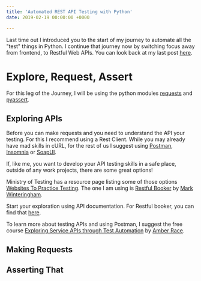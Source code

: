 ```yaml
---
title: 'Automated REST API Testing with Python'
date: 2019-02-19 00:00:00 +0000

---
```


Last time out I introduced you to the start of my journey to automate all the "test" things in Python. I continue that journey now by switching focus away from frontend, to Restful Web APIs. You can look back at my last post [here](https://www.dowen.me.uk/how-I-am-learning-to-test-the-internet-with-seleniumbase/ "How I am learning to test The Internet with SeleniumBase").

# Explore, Request, Assert

For this leg of the Journey, I will be using the python modules [requests](https://pypi.org/project/requests/ "Requests: HTTP for Humans") and [pyassert](https://pypi.org/project/pyassert/ "pyassert is an assertion library for the Python programming language.").

## Exploring APIs

Before you can make requests and you need to understand the API your testing. For this I recommend using a Rest Client. While you may already have mad skills in cURL, for the rest of us I suggest using [Postman](https://www.getpostman.com "Postman Simplifies API Development."), [Insomnia](https://insomnia.rest "Insomnia Debug APIs like a human, not a robot Finally, a REST client you'll love") or [SoapUI](https://www.soapui.org "SoapUI The Most Advanced REST & SOAP Testing Tool in the World").

If, like me, you want to develop your API testing skills in a safe place, outside of any work projects, there are some great options!

Ministry of Testing has a resource page listing some of those options [Websites To Practice Testing](https://www.ministryoftesting.com/dojo/lessons/websites-to-practice-testing "Here's a handy list of websites for software testers to practice their testing on that you might find it useful."). The one I am using is [Restful Booker](https://restful-booker.herokuapp.com "An API playground created by Mark Winteringham for those wanting to learn more about API testing and tools") by [Mark Winteringham](https://www.mwtestconsultancy.co.uk "MW Test Consultancy").

Start your exploration using API documentation. For Restful booker, you can find that [here](https://restful-booker.herokuapp.com/apidoc/index.html "API documentation for the playground API restful-booker."). 

To learn more about testing APIs and using Postman, I suggest the free course [Exploring Service APIs through Test Automation](https://testautomationu.applitools.com/exploring-service-apis-through-test-automation/ "Exploring Service APIs through Test Automation") by [Amber Race](https://twitter.com/ambertests "Amber Race on Twitter").

## Making Requests

## Asserting That